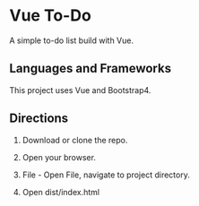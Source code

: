 # Vue To-Do

A simple to-do list build with Vue.

## Languages and Frameworks

This project uses Vue and Bootstrap4.

## Directions 

1. Download or clone the repo.

2. Open your browser.

3. File - Open File, navigate to project directory.

4. Open dist/index.html